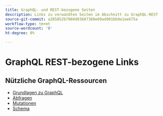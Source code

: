 ```yaml
---
title: GraphQL- und REST-bezogene Seiten
description: Links zu verwandten Seiten im Abschnitt zu GraphQL-REST
source-git-commit: a285852b7960d93687388e09ad901bb9a1ee675a
workflow-type: tm+mt
source-wordcount: '0'
ht-degree: 0%

---
```


# GraphQL REST-bezogene Links

## Nützliche GraphQL-Ressourcen

* [Grundlagen zu GraphQL](../graphql-rest/intro-graphql.md)
* [Abfragen](../graphql-rest/graphql-queries.md)
* [Mutationen](../graphql-rest/graphql-mutations.md)
* [Schema](../graphql-rest/graphql-schema.md)
